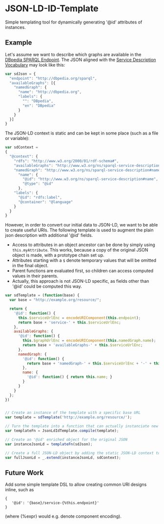 JSON-LD-ID-Template
===================

Simple templating tool for dynamically generating '@id' attributes of instances.

## Example

Let's assume we want to describe which graphs are available in the [DBpedia SPARQL Endpoint](http://dbpedia.org/sparql).
The JSON aligned with the [Service Description Vocabulary](http://www.w3.org/TR/sparql11-service-description/) may look like this:

```javascript
var sdJson = {
  "endpoint": "http://dbpedia.org/sparql",
  "availableGraphs": [{
    "namedGraph": {
      "name": "http://dbpedia.org",
      "labels": {
        "": "DBpedia",
        "en": "DBpedia"
      }
    }
  }]
}
```


The JSON-LD context is static and can be kept in some place (such as a file or variable):

```javascript
var sdContext = 
{
  "@context": {
    "rdfs": "http://www.w3.org/2000/01/rdf-schema#",
    "availableGraphs": "http://www.w3.org/ns/sparql-service-description#availableGraphs",
    "namedGraph": "http://www.w3.org/ns/sparql-service-description#namedGraph",
      "name": {
        "@id": "http://www.w3.org/ns/sparql-service-description#name",
        "@type": "@id"
      },
    "labels": {
      "@id": "rdfs:label",
      "@container": "@language"
    }
  }
}
```

However, in order to convert our initial data to JSON-LD, we want to be able to create useful URIs.
The following template is used to augment the plain json description with additional '@id' fields.

- Access to attributes in an object ancestor can be done by  simply using `this.myAttribute`. This works, because a copy of the original JSON object is made, with a prototype chain set up.
- Attributes starting with a `$` denote temporary values that will be omitted in the final object.
- Parent functions are evaluated first, so children can access computed values in their parents.
- Actually, this approach is not JSON-LD specific, as fields other than '@id' could be computed this way.

```javascript
var sdTemplate = (function(base) {
  var base = "http://example.org/resource/";

  return {
    '@id': function() {
      this.$serviceUrlEnc = encodeURIComponent(this.endpoint);
      return base + 'service-' + this.$serviceUrlEnc;
    },
    availableGraphs: {
      '@id': function() {
        this.$graphUrlEnc = encodeURIComponent(this.namedGraph.name);
        return base + 'availableGraphs-' + this.$serviceUrlEnc;
      },
      namedGraph: {
        '@id': function() {
          return base + 'namedGraph-' + this.$serviceUrlEnc + '-' + this.$graphUrlEnc;
        },
        name: {
          '@id': function() { return this.name; }
        }
      }
    }
  };
})
```

```javascript

// Create an instance of the template with a specific base URL
var template = sdTemplate('http://example.org/resource/');

// Turn the template into a function that can actually instanciate new objects
var templateFn = JsonLdIdTemplate.compile(template);

// Create an '@id' enriched object for the original JSON
var instanceJsonLd = templateFn(sdJson);

// Create a full JSON-LD object by adding the static JSON-LD context to the instance
var fullJsonLd = _.extend(instanceJsonLd, sdContext);


```


## Future Work
Add some simple template DSL to allow creating common URI designs inline, such as
```
{
   '@id': '{base}/service-{%this.endpoint}'
}
```

(where {%expr} would e.g. denote component encoding).

